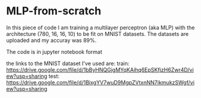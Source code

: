 # MLP-from-scratch
In this piece of code I am training a multilayer perceptron (aka MLP) with the architecture (780, 16, 16, 10) to be fit on MNIST datasets. The datasets are uploaded and my accuray was 89%.


The code is in jupyter notebook format

the links to the MNIST dataset I've used are:
train:
https://drive.google.com/file/d/1bByHNQGjgMYqKAihq6EpSKfjzH6Zwr4D/view?usp=sharing
test:
https://drive.google.com/file/d/1BixgYV7wuD9MgpZVtxnNN7ikmukzSWgf/view?usp=sharing
